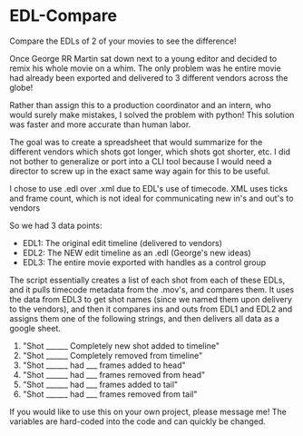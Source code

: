 # EDL-Compare
Compare the EDLs of 2 of your movies to see the difference!

Once George RR Martin sat down next to a young editor and decided to remix his whole movie on a whim. The only problem was he entire movie had already been exported and delivered to 3 different vendors across the globe!

Rather than assign this to a production coordinator and an intern, who would surely make mistakes, I solved the problem with python! This solution was faster and more accurate than human labor.


The goal was to create a spreadsheet that would summarize for the different vendors which shots got longer, which shots got shorter, etc. I did not bother to generalize or port into a CLI tool because I would need a director to screw up in the exact same way again for this to be useful. 

I chose to use .edl over .xml due to EDL's use of timecode. XML uses ticks and frame count, which is not ideal for communicating new in's and out's to vendors

So we had 3 data points: 
- EDL1: The original edit timeline (delivered to vendors)
- EDL2: The NEW edit timeline as an .edl (George's new ideas)
- EDL3: The entire movie exported with handles as a control group

The script essentially creates a list of each shot from each of these EDLs, and it pulls timecode metadata from the .mov's, and compares them. It uses the data from EDL3 to get shot names (since we named them upon delivery to the vendors), and then it compares ins and outs from EDL1 and EDL2 and assigns them one of the following strings, and then delivers all data as a google sheet.

1) "Shot ______ Completely new shot added to timeline"
2) "Shot ______ Completely removed from timeline"
3) "Shot ______ had ___ frames added to head"
4) "Shot ______ had ___ frames removed from head"
5) "Shot ______ had ___ frames added to tail"
6) "Shot ______ had ___ frames removed from tail"


If you would like to use this on your own project, please message me! The variables are hard-coded into the code and can quickly be changed.
